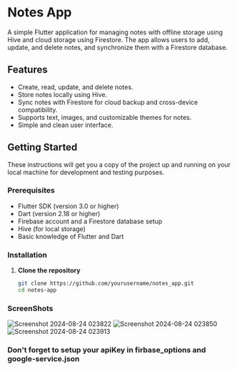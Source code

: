 # Notes App

A simple Flutter application for managing notes with offline storage using Hive and cloud storage using Firestore. The app allows users to add, update, and delete notes, and synchronize them with a Firestore database.

## Features

- Create, read, update, and delete notes.
- Store notes locally using Hive.
- Sync notes with Firestore for cloud backup and cross-device compatibility.
- Supports text, images, and customizable themes for notes.
- Simple and clean user interface.

## Getting Started

These instructions will get you a copy of the project up and running on your local machine for development and testing purposes.

### Prerequisites

- Flutter SDK (version 3.0 or higher)
- Dart (version 2.18 or higher)
- Firebase account and a Firestore database setup
- Hive (for local storage)
- Basic knowledge of Flutter and Dart

### Installation

1. **Clone the repository**

   ```bash
   git clone https://github.com/yourusername/notes_app.git
   cd notes-app


### ScreenShots

![Screenshot 2024-08-24 023822](https://github.com/user-attachments/assets/34c6a274-7bdf-46ce-84a9-8099e1c0f81d)
![Screenshot 2024-08-24 023850](https://github.com/user-attachments/assets/4ad8ab96-2431-4da9-a6ae-495e38542cde)
![Screenshot 2024-08-24 023913](https://github.com/user-attachments/assets/ba860a1c-d2de-4cb7-b9a3-5b94861e5c98)



### Don't forget to setup your apiKey in firbase_options and google-service.json


